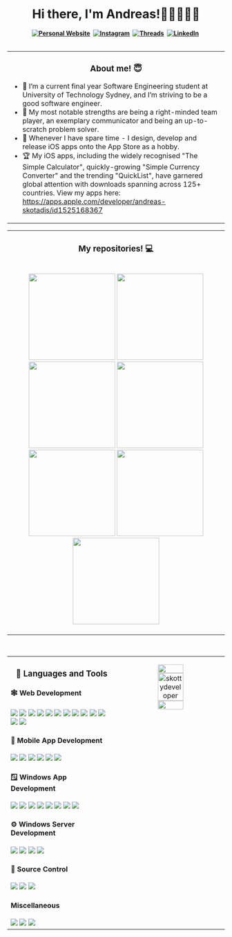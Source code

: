 <h1 align="center"><b>Hi there, I'm Andreas!👋🏼👨🏻‍💻</h1>

<div align="center">
  <a href="https://skottydeveloper.com/"><img src="https://img.shields.io/badge/PERSONAL WEBSITE-00D100?style=for-the-badge&logoColor=white" alt="Personal Website" /></a>&nbsp;
  <a href="https://instagram.com/skottydeveloper"><img src="https://img.shields.io/badge/Instagram-E4405F?style=for-the-badge&logo=instagram&logoColor=white" alt="Instagram" /></a>&nbsp;
  <a href="https://www.threads.net/@skottydeveloper"><img src="https://img.shields.io/badge/Threads-000000?style=for-the-badge&logo=Threads&logoColor=white" alt="Threads" /></a>&nbsp;
  <a href="https://linkedin.com/in/andreas-skotadis/"><img src="https://img.shields.io/badge/linkedin-0A66C2?style=for-the-badge&logo=LinkedIn&logoColor=white" alt="LinkedIn" /></a>&nbsp;
</div>

<br />
  
<table><tr><td valign="top">
  
<h3 align="center">About me! 😇</h3>
  
- :raising_hand: I’m a current final year Software Engineering student at University of Technology Sydney, and I’m striving to be a good software engineer. 
- :muscle: My most notable strengths are being a right-minded team player, an exemplary communicator and being an up-to-scratch problem solver.
- :speech_balloon: Whenever I have spare time - I design, develop and release iOS apps onto the App Store as a hobby.
- 🏆 My iOS apps, including the widely recognised "The Simple Calculator", quickly-growing "Simple Currency Converter" and the trending "QuickList", have garnered global attention with downloads spanning across 125+ countries. View my apps here: https://apps.apple.com/developer/andreas-skotadis/id1525168367
  
</tr></tr></table> 

<table><tr><td valign="top">
  
<h3 align="center">My repositories! 💻</h2>
  
<br />
  
<div align="center">
  <a href="https://github.com/skottydeveloper/C"><img width="200" src="https://github-readme-stats.vercel.app/api/pin/?username=skottydeveloper&repo=C&theme=tokyonight" /></a>
  <a href="https://github.com/skottydeveloper/C-Sharp"><img width="200" src="https://github-readme-stats.vercel.app/api/pin/?username=skottydeveloper&repo=C-Sharp&theme=tokyonight" /></a>
  <a href="https://github.com/skottydeveloper/CPP"><img width="200" src="https://github-readme-stats.vercel.app/api/pin/?username=skottydeveloper&repo=CPP&theme=tokyonight" /></a>
  <a href="https://github.com/skottydeveloper/Java"><img width="200" src="https://github-readme-stats.vercel.app/api/pin/?username=skottydeveloper&repo=Java&theme=tokyonight" /></a>
  <a href="https://github.com/skottydeveloper/Javascript"><img width="200" src="https://github-readme-stats.vercel.app/api/pin/?username=skottydeveloper&repo=Javascript&theme=tokyonight" /></a>
  <a href="https://github.com/skottydeveloper/Python"><img width="200" src="https://github-readme-stats.vercel.app/api/pin/?username=skottydeveloper&repo=Python&theme=tokyonight" /></a>
  <a href="https://github.com/skottydeveloper/Swift"><img width="200" src="https://github-readme-stats.vercel.app/api/pin/?username=skottydeveloper&repo=Swift&theme=tokyonight" /></a>
</div>
  
<br />

</tr></tr></table> 
  
<br />

<table><tr><td valign="top" width="50%">
  
<h3 align="center"> 💼 Languages and Tools</h3>

<h4 align="left"> 🕸️ Web Development</h4>
<img src="https://img.shields.io/badge/-Javascript-F7DF1E?&style=for-the-badge&logo=Javascript&logoColor=black" />
<img src="https://img.shields.io/badge/-TypeScript-3178C6?&style=for-the-badge&logo=TypeScript&logoColor=black" />
<img src="https://img.shields.io/badge/-AngularJS-E23237?&style=for-the-badge&logo=AngularJS&logoColor=white" />
<img src="https://img.shields.io/badge/-ReactJS-grey?&style=for-the-badge&logo=react&logoColor=white" />
<img src="https://img.shields.io/badge/-Redux-764ABC?&style=for-the-badge&logo=Redux&logoColor=white" />
<img src="https://img.shields.io/badge/-Axios-5A29E4?&style=for-the-badge&logo=Axios&logoColor=white" />
<img src="https://img.shields.io/badge/-AJAX-181728?&style=for-the-badge&logo=AJAX&logoColor=white" />
<img src="https://img.shields.io/badge/HTML5-E34F26?style=for-the-badge&logo=html5&logoColor=white" />
<img src="https://img.shields.io/badge/-css3-1572B6?&style=for-the-badge&logo=css3&logoColor=white" />
<img src="https://img.shields.io/badge/-Node.js-339933?&style=for-the-badge&logo=Node.js&logoColor=white" />
<img src="https://img.shields.io/badge/-MongoDB-47A248?&style=for-the-badge&logo=MongoDB&logoColor=white" />
<img src="https://img.shields.io/badge/-NPM-CB3837?&style=for-the-badge&logo=NPM&logoColor=white" />    
<img src="https://img.shields.io/badge/-Visual Studio Code-007ACC?&style=for-the-badge&logo=Visual+Studio+Code&logoColor=white" />
  
<h4 align="left"> 📱 Mobile App Development</h4>
<img src="https://img.shields.io/badge/-Bash-4EAA25?&style=for-the-badge&logo=GNU+Bash&logoColor=white" />
<img src="https://img.shields.io/badge/-Swift-F05138?&style=for-the-badge&logo=Swift&logoColor=white" />
<img src="https://img.shields.io/badge/-Ruby-CC342D?&style=for-the-badge&logo=Ruby&logoColor=white" />
<img src="https://img.shields.io/badge/-XCode-147EFB?&style=for-the-badge&logo=XCode&logoColor=white" />
<img src="https://img.shields.io/badge/-Java-0D98BA?&style=for-the-badge&logo=Java&logoColor=white" />
<img src="https://img.shields.io/badge/-Android Studio-222222?&style=for-the-badge&logo=Android+Studio&logoColor=white" />

<h4 align="left"> 🪟 Windows App Development</h4>
<img src="https://img.shields.io/badge/-Bash-4EAA25?&style=for-the-badge&logo=GNU+Bash&logoColor=white" />
<img src="https://img.shields.io/badge/-Shell-222222?&style=for-the-badge&logo=shell_script&logoColor=white" />
<img src="https://img.shields.io/badge/-C%2B%2B-00599C?&style=for-the-badge&logo=C%2B%2B&logoColor=white" />
<img src="https://img.shields.io/badge/-WSL-4D4D4D?&style=for-the-badge&logo=Linux&logoColor=white" />
<img src="https://img.shields.io/badge/-Visual Studio Code-007ACC?&style=for-the-badge&logo=Visual+Studio+Code&logoColor=white" />
<img src="https://img.shields.io/badge/-Delphi-EE1F35?&style=for-the-badge&logo=Delphi&logoColor=white" />
<img src="https://img.shields.io/badge/-Visual Basic-0D98BA?&style=for-the-badge&logo=Visual+Basic&logoColor=white" />
<img src="https://img.shields.io/badge/-Visual Studio-222222?&style=for-the-badge&logo=Visual+Studio&logoColor=white" />
  
<h4 align="left"> ⚙️ Windows Server Development</h4>
<img src="https://img.shields.io/badge/-C＃-239120?&style=for-the-badge&logo=C+Sharp&logoColor=white" />
<img src="https://img.shields.io/badge/-.NET-512BD4?&style=for-the-badge&logo=.NET&logoColor=white" />
<img src="https://img.shields.io/badge/-MongoDB-47A248?&style=for-the-badge&logo=MongoDB&logoColor=white" />
<img src="https://img.shields.io/badge/-Postman-FF6C37?&style=for-the-badge&logo=Postman&logoColor=white" />

<h4 align="left"> 🥫 Source Control</h4>
<img src="https://img.shields.io/badge/-Git-F05032?&style=for-the-badge&logo=Git&logoColor=white" />
<img src="https://img.shields.io/badge/-GitHub-181717?&style=for-the-badge&logo=GitHub&logoColor=white" />
<img src="https://img.shields.io/badge/-SourceTree-0052CC?&style=for-the-badge&logo=SourceTree&logoColor=white" />

<h4 align="left"> Miscellaneous</h4>
<img src="https://img.shields.io/badge/-C-222222?&style=for-the-badge&logo=C&logoColor=white" />
<img src="https://img.shields.io/badge/-PostgreSQL-4169E1?&style=for-the-badge&logo=PostgreSQL&logoColor=white" />
<img src="https://img.shields.io/badge/-Python-3776AB?&style=for-the-badge&logo=Python&logoColor=white" />
 
<td valign="top" width="50%">
  
<p align="center">
  <img height="50%" width="auto" src ="https://github-readme-stats.vercel.app/api?username=skottydeveloper&show_icons=true&count_private=true&theme=darcula&hide_border=true&bg_color=00000000">
  <img height="50%" width="auto" src="https://github-readme-streak-stats.herokuapp.com/?user=skottydeveloper&theme=darcula&hide_border=true&background=FFFFFF00" title="skottydeveloper" alt="skottydeveloper" />
  <img height="50%" width="auto" src ="https://github-readme-stats.vercel.app/api/top-langs/?username=skottydeveloper&layout=compact&hide_border=true&theme=darcula&bg_color=00000000&langs_count=10&hide=jupyter%20notebook,tex,glsl,hlsl,cmake,shaderlab,pug,smalltalk,makefile">
  <br>
  <br>
</p>
  
</tr></tr></table> 
  
<br />
  

